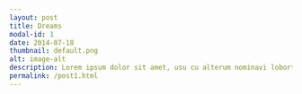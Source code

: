 ```yaml
---
layout: post
title: Dreams
modal-id: 1
date: 2014-07-18
thumbnail: default.png
alt: image-alt
description: Lorem ipsum dolor sit amet, usu cu alterum nominavi lobortis. At duo novum diceret. Tantas apeirian vix et, usu sanctus postulant inciderint ut, populo diceret necessitatibus in vim. Cu eum dicam feugiat noluisse.
permalink: /post1.html
---
```

